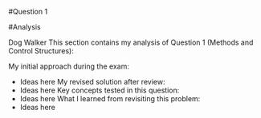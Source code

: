 #Question 1 

#Analysis

Dog Walker
This section contains my analysis of Question 1 (Methods and Control Structures):

My initial approach during the exam:
- Ideas here
My revised solution after review:
- Ideas here
Key concepts tested in this question:
- Ideas here
What I learned from revisiting this problem:
- Ideas here
